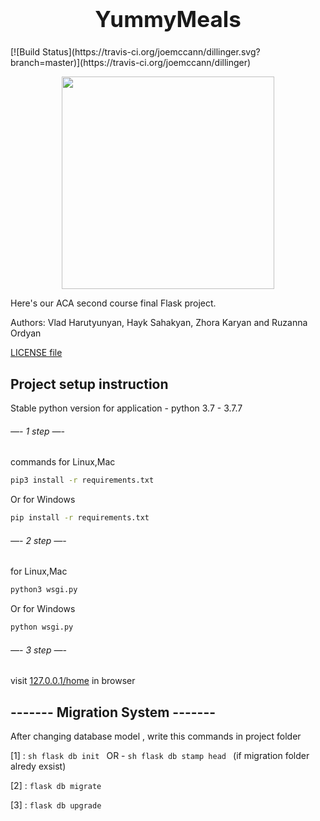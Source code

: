 <p align="center">
  <h1 style="font-size:35px; text-align:center;"> YummyMeals </h1>
</p>
[![Build Status](https://travis-ci.org/joemccann/dillinger.svg?branch=master)](https://travis-ci.org/joemccann/dillinger)
<p align="center">
  <img width="340" height="340" src="https://github.com/Vlad-Harutyunyan/YummyMeals/blob/master/app/index/static/media/logo1.png">
</p>
Here's our ACA second course final Flask project. 

Authors: Vlad Harutyunyan, Hayk Sahakyan, Zhora Karyan and Ruzanna Ordyan

[LICENSE file](https://github.com/Vlad-Harutyunyan/YummyMeals/blob/master/LICENSE.md)

## Project setup instruction
Stable python version for application - python 3.7 - 3.7.7


###### —-    1 step     —-

commands
for Linux,Mac
```sh
pip3 install -r requirements.txt
```

Or
for Windows
```sh
pip install -r requirements.txt
```


###### —-    2 step     —-

for Linux,Mac
```sh
python3 wsgi.py 
```
Or
for Windows
```sh 
python wsgi.py 
```


###### —-    3 step     —-

visit [127.0.0.1/home](http://127.0.0.1:5000/) in browser




## ------- Migration System -------

After changing database model , write this commands in project folder 
 
 [1] : ```sh flask db init ``` OR -  ```sh flask db stamp head ``` (if migration folder alredy exsist)

 [2] : ``` flask db migrate ```

 [3] : ``` flask db upgrade ```
